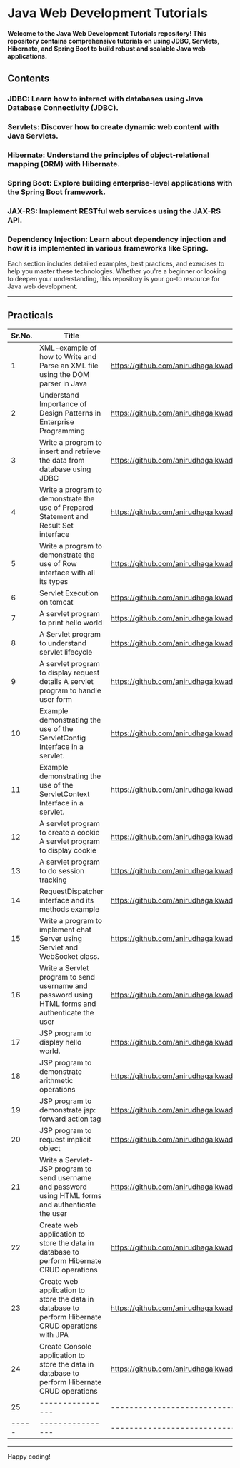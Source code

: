 # Java Web Development Tutorials
#### Welcome to the Java Web Development Tutorials repository! This repository contains comprehensive tutorials on using JDBC, Servlets, Hibernate, and Spring Boot to build robust and scalable Java web applications.

## Contents
### JDBC: Learn how to interact with databases using Java Database Connectivity (JDBC).
### Servlets: Discover how to create dynamic web content with Java Servlets.
### Hibernate: Understand the principles of object-relational mapping (ORM) with Hibernate.
### Spring Boot: Explore building enterprise-level applications with the Spring Boot framework.
### JAX-RS: Implement RESTful web services using the JAX-RS API.
### Dependency Injection: Learn about dependency injection and how it is implemented in various frameworks like Spring.
Each section includes detailed examples, best practices, and exercises to help you master these technologies. Whether you're a beginner or looking to deepen your understanding, this repository is your go-to resource for Java web development.
***
## Practicals
| Sr.No. |     Title     |             Link              |
| -------|---------------- | ----------------------------- |
| 1|XML-example of how to Write and Parse an XML file using the DOM parser in Java |https://github.com/anirudhagaikwad/Servlet_SpringBoot/tree/master/Practicals/XML_Demo |
| 2|Understand Importance of Design Patterns in Enterprise Programming | https://github.com/anirudhagaikwad/Servlet_SpringBoot/tree/master/Practicals/DesignPattern |
| 3|Write a program to insert and retrieve the data from database using JDBC | https://github.com/anirudhagaikwad/Servlet_SpringBoot/blob/master/Practicals/JDBC_Example/src/practical/JDBC_CURD.java |
| 4|Write a program to demonstrate the use of Prepared Statement and Result Set interface | https://github.com/anirudhagaikwad/Servlet_SpringBoot/blob/master/Practicals/JDBC_Example/src/practical/JDBC_Demo2.java |
| 5|Write a program to demonstrate the use of Row interface with all its types | https://github.com/anirudhagaikwad/Servlet_SpringBoot/blob/master/Practicals/JDBC_Example/src/practical/RowSetDemo.java |
| 6|Servlet Execution on tomcat | https://github.com/anirudhagaikwad/Servlet_SpringBoot/tree/master/Practicals/Maven_Servlet_DeploymentDiscriptor |
| 7|A servlet program to print hello world | https://github.com/anirudhagaikwad/Servlet_SpringBoot/tree/master/Practicals/Maven_Servlet |
| 8|A Servlet program to understand servlet lifecycle | https://github.com/anirudhagaikwad/Servlet_SpringBoot/tree/master/Practicals/ServletLifeCycle_Example |
| 9|A servlet program to display request details A servlet program to handle user form | https://github.com/anirudhagaikwad/Servlet_SpringBoot/tree/master/Practicals/ServletRquestMethods_Example |
| 10| Example demonstrating the use of the ServletConfig Interface in a servlet. | https://github.com/anirudhagaikwad/Servlet_SpringBoot/tree/master/Practicals/ServletConfig_Example |
| 11| Example demonstrating the use of the ServletContext Interface in a servlet. | https://github.com/anirudhagaikwad/Servlet_SpringBoot/tree/master/Practicals/ServletContext_Example |
| 12|A servlet program to create a cookie A servlet program to display cookie | https://github.com/anirudhagaikwad/Servlet_SpringBoot/tree/master/Practicals/CreateCookieServlet_Example |
| 13|A servlet program to do session tracking | https://github.com/anirudhagaikwad/Servlet_SpringBoot/tree/master/Practicals/SessionServlet_Example |
| 14|RequestDispatcher interface and its methods example | https://github.com/anirudhagaikwad/Servlet_SpringBoot/tree/master/Practicals/RequestDispatcher_Example |
| 15|Write a program to implement chat Server using Servlet and WebSocket class. | https://github.com/anirudhagaikwad/Servlet_SpringBoot/tree/master/Practicals/ChatServletApplication_Example |
| 16|Write a Servlet program to send username and password using HTML forms and authenticate the user | https://github.com/anirudhagaikwad/Servlet_SpringBoot/tree/master/Practicals/SignUpSignIn_Servlet |
| 17|JSP program to display hello world. | https://github.com/anirudhagaikwad/Servlet_SpringBoot/blob/master/Practicals/JSP_Example/src/main/webapp/HelloJSP.jsp |
| 18|JSP program to demonstrate arithmetic operations | https://github.com/anirudhagaikwad/Servlet_SpringBoot/blob/master/Practicals/JSP_Example/src/main/webapp/Calculator.jsp |
| 19|JSP program to demonstrate jsp: forward action tag  | https://github.com/anirudhagaikwad/Servlet_SpringBoot/blob/master/Practicals/JSP_Example/src/main/webapp/jspActionTags.jsp |
| 20| JSP program to request implicit object | https://github.com/anirudhagaikwad/Servlet_SpringBoot/blob/master/Practicals/JSP_Example/src/main/webapp/requestImplicitObject.jsp |
| 21|Write a Servlet-JSP program to send username and password using HTML forms and authenticate the user | https://github.com/anirudhagaikwad/Servlet_SpringBoot/tree/master/Practicals/SignUpSignIn_JSP |
| 22|Create web application to store the data in database to perform Hibernate CRUD operations | https://github.com/anirudhagaikwad/Servlet_SpringBoot/tree/master/Practicals/HibernateNativeJSP_APP |
| 23|Create web application to store the data in database to perform Hibernate CRUD operations with JPA |  https://github.com/anirudhagaikwad/Servlet_SpringBoot/tree/master/Practicals/HibernateJPA_JSP_APP |
| 24|Create Console application to store the data in database to perform Hibernate CRUD operations | https://github.com/anirudhagaikwad/Servlet_SpringBoot/tree/master/Practicals/HibernateConsoleApp |
| 25|---------------- | ----------------------------- |
| -----|---------------- | ----------------------------- |


***



Happy coding!

